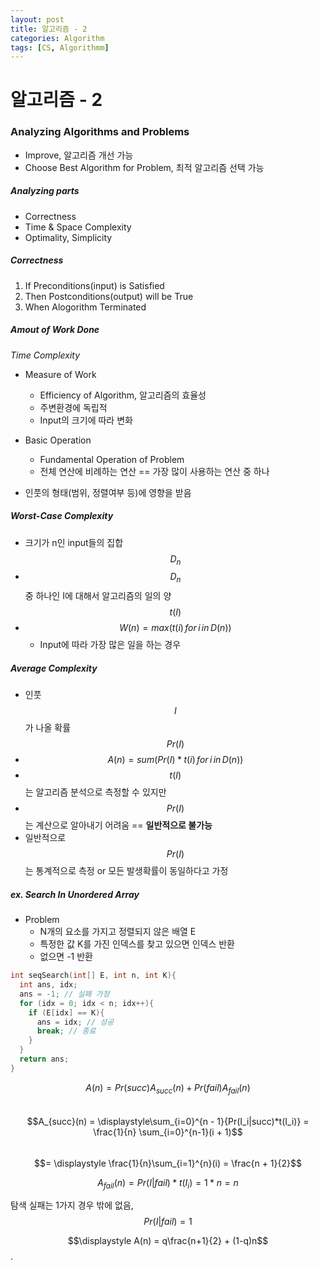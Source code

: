 ```yaml
---
layout: post
title: 알고리즘 - 2
categories: Algorithm
tags: [CS, Algorithmm]
---
```


# 알고리즘 - 2

### Analyzing Algorithms and Problems

- Improve, 알고리즘 개선 가능
- Choose Best Algorithm for Problem, 최적 알고리즘 선택 가능

##### Analyzing parts

- Correctness
- Time & Space Complexity
- Optimality, Simplicity

##### Correctness

1. If Preconditions(input) is Satisfied
2. Then Postconditions(output) will be True
3. When Alogorithm Terminated

##### Amout of Work Done

_Time Complexity_

- Measure of Work

  - Efficiency of Algorithm, 알고리즘의 효율성
  - 주변환경에 독립적
  - Input의 크기에 따라 변화

- Basic Operation

  - Fundamental Operation of Problem
  - 전체 연산에 비례하는 연산 == 가장 많이 사용하는 연산 중 하나

- 인풋의 형태(범위, 정렬여부 등)에 영향을 받음

##### Worst-Case Complexity

- 크기가 n인 input들의 집합 $$D_n$$
- $$D_n$$ 중 하나인 I에 대해서 알고리즘의 일의 양 $$t(I)$$
- $$W(n) = max(t(i)\,for\,i\,in\,D(n))$$
  - Input에 따라 가장 많은 일을 하는 경우

##### Average Complexity

- 인풋 $$I$$가 나올 확률 $$Pr(I)$$
- $$A(n) = sum(Pr(I)*t(i)\,for\,i\,in\,D(n))$$
- $$t(I)$$는 알고리즘 분석으로 측정할 수 있지만
- $$Pr(I)$$는 계산으로 알아내기 어려움 == **일반적으로 불가능**
- 일반적으로 $$Pr(I)$$는 통계적으로 측정 or 모든 발생확률이 동일하다고 가정

##### ex. Search In Unordered Array

- Problem
  - N개의 요소를 가지고 정렬되지 않은 배열 E
  - 특정한 값 K를 가진 인덱스를 찾고 있으면 인덱스 반환
  - 없으면 -1 반환

```c
int seqSearch(int[] E, int n, int K){
  int ans, idx;
  ans = -1; // 실패 가정
  for (idx = 0; idx < n; idx++){
    if (E[idx] == K){
      ans = idx; // 성공
      break; // 종료
    }
  }
  return ans;
}
```

$$A(n) = Pr(succ)A_{succ}(n) + Pr(fail)A_{fail}(n)$$  
$$A_{succ}(n) = \displaystyle\sum_{i=0}^{n - 1}{Pr(I_i|succ)*t(I_i)} = \frac{1}{n} \sum_{i=0}^{n-1}(i + 1)$$  
$$= \displaystyle \frac{1}{n}\sum_{i=1}^{n}(i) = \frac{n + 1}{2}$$

$$A_{fail}(n) = Pr(I|fail)*t(I_i) = 1*n = n$$

탐색 실패는 1가지 경우 밖에 없음, $$Pr(I|fail) = 1$$

$$\displaystyle A(n) = q\frac{n+1}{2} + (1-q)n$$.
